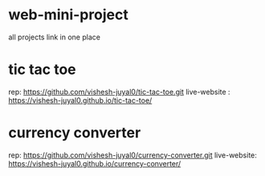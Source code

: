 # web-mini-project
all projects link in one place

# tic tac toe
rep: https://github.com/vishesh-juyal0/tic-tac-toe.git
live-website : https://vishesh-juyal0.github.io/tic-tac-toe/

# currency converter 
rep: https://github.com/vishesh-juyal0/currency-converter.git
live-website: https://vishesh-juyal0.github.io/currency-converter/
